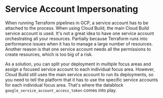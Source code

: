 # Service Account Impersonating

When running Terraform pipelines in GCP, a service account has to be attached to the process.  When using Cloud Build, the main Cloud Build service account is used. It's not a great idea to have one service account orchestrating all your resources.  Partially because Terraform runs into performance issues when it has to manage a large number of resources.  Another reason is that one service account needs all the permissions to create resources, which is too big of a risk.

As a solution, you can split your deployment in multiple focus areas and assign a focused service account to each individual focus area.  However, Cloud Build still uses the main service account to run its deployments, so you need to tell the platform that it has to use the specific service accounts for each individual focus area.  That's where the datablock `google_service_account_access_token` comes into play.